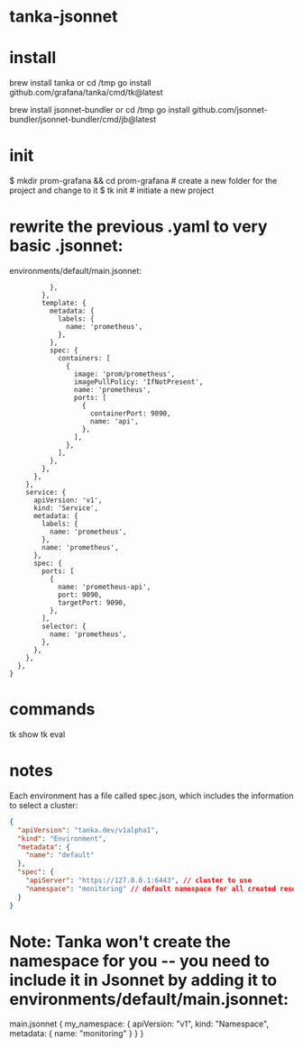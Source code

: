 # tanka-jsonnet

# install
brew install tanka
or
cd /tmp
go install github.com/grafana/tanka/cmd/tk@latest

brew install jsonnet-bundler
or
cd /tmp
go install github.com/jsonnet-bundler/jsonnet-bundler/cmd/jb@latest

# init
$ mkdir prom-grafana && cd prom-grafana # create a new folder for the project and change to it
$ tk init # initiate a new project

# rewrite the previous .yaml to very basic .jsonnet:

environments/default/main.jsonnet:

```jsonnet
          },
        },
        template: {
          metadata: {
            labels: {
              name: 'prometheus',
            },
          },
          spec: {
            containers: [
              {
                image: 'prom/prometheus',
                imagePullPolicy: 'IfNotPresent',
                name: 'prometheus',
                ports: [
                  {
                    containerPort: 9090,
                    name: 'api',
                  },
                ],
              },
            ],
          },
        },
      },
    },
    service: {
      apiVersion: 'v1',
      kind: 'Service',
      metadata: {
        labels: {
          name: 'prometheus',
        },
        name: 'prometheus',
      },
      spec: {
        ports: [
          {
            name: 'prometheus-api',
            port: 9090,
            targetPort: 9090,
          },
        ],
        selector: {
          name: 'prometheus',
        },
      },
    },
  },
}
```
# commands
tk show
tk eval

# notes
Each environment has a file called spec.json, which includes the information to select a cluster:


```spec.json
{
  "apiVersion": "tanka.dev/v1alpha1",
  "kind": "Environment",
  "metadata": {
    "name": "default"
  },
  "spec": {
    "apiServer": "https://127.0.0.1:6443", // cluster to use
    "namespace": "monitoring" // default namespace for all created resources
  }
}
```
# Note: Tanka won't create the namespace for you -- you need to include it in Jsonnet by adding it to environments/default/main.jsonnet:
main.jsonnet
{
  my_namespace: {
    apiVersion: "v1",
    kind: "Namespace",
    metadata: {
      name: "monitoring"
    }
  }
}
```
